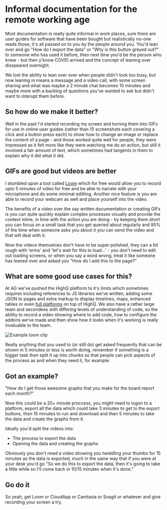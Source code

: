 # Informal documentation for the remote working age

Most documentation is really quite informal in work places, sure there are user guides for software that have been bought but realistically no-one reads those, it's all passed on to you by the people around you. You'd lean over and go "How do I export the data" or "Why is this button greyed out?" to someone who has used it before, then next time you'd be the person who knew - but then y'know COVID arrived and the concept of leaning over disspeared overnight.

We lost the ability to lean over over when people didn't look too busy, but now leaning in means a message and a video call, with some screen sharing and what was maybe a 2 minute chat becomes 10 minutes and maybe more with a backlog of questions you've wanted to ask but didn't want to interupt them before.

## So how do we make it better?

Well in the past I'd started recording my screen and turning them into GIFs for use in online user guides (rather than 15 screenshots each covering a click and a button press each) to show how to change an image or replace the content of a page - and those worked quite well for people, they were impressed as it felt more like they were watching me do an action, but still it involved a fair amount of text, which sometimes had tangents in them to explain why it did what it did.

## GIFs are good but videos are better

I stumbled upon a tool called [Loom](https://www.loom.com) which for free would allow you to record upto 5 minutes of video for free and be able to narrate with your microphone and do some minimal editting. Another nice feature is you are able to record your webcam as well and place yourself into the video.

The benefits of a video over the say written documentation or creating GIFs is you can quite quickly explain complex processes visually and provide the context inline, in time with the action you are doing - by keeping them short you can focus on a small task that you get queried about regularly and 95% of the time when someone asks you about it you can send the video and that will deal with it.

Now the videos themselves don't have to be super polished, they can a bit rough with 'erms' and 'let's wait for this to load...' - you don't need to edit out loading screens, or when you say a word wrong, treat it like someone has leaned over and asked you "How do I add this to the page?"

## What are some good use cases for this?

At AG we've pushed the HighQ platform to it's limits which sometimes requires including references to JS libraries we've written, adding some JSON to pages and extra markup to display timelines, maps, enhanced tables or even [full platforms](https://www.addleshawgoddard.com/en/news/2021/ag-named-by-the-financial-times-one-of-europes-top-innovative-law-firms/) on top of HighQ. We also have a rather large team and secondees with differing levels of understanding of code, so the ability to record a video showing where to add code, how to configure the addons we've made and then show how it looks when it's working is really invaluable to the team.

<img src="https://i.imgur.com/IniSq41.png"  alt="Example loom clip"/>

Really anything that you used to (or still do) get asked frequently that can be shown in 5 minutes or less is worth doing, remember if something is a bigger task then split it up into chunks so that people can pick aspects of the process as and when they need it, for example:

## Got an example?

"How do I get those awesome graphs that you make for the board report each month?"

Now this could be a 20+ minute proccess, you might need to logon to a platform, export all the data which could take 3 minutes to get to the export buttons, then 15 minutes to run and download and then 5 minutes to take the data and create the graphs from it.

Ideally you'd split the videos into:

- The process to export the data
- Opening the data and creating the graphs

Obviously you don't need a video showing you twiddling your thumbs for 15 minutes as the data is exported, much in the same way that if you were at your desk you'd go "So we do this to export the data, then it's going to take a little while so I'll come back in 10/15 minutes when it's done."

## Go do it

So yeah, get Loom or CloudApp or Camtasia or Snagit or whatever and give recording your screen a try.
